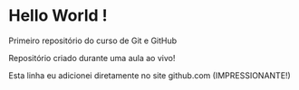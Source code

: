 # Hello World !
 Primeiro repositório do curso de Git e GitHub

 Repositório criado durante uma aula ao vivo!
 
 Esta linha eu adicionei diretamente no site github.com (IMPRESSIONANTE!)
